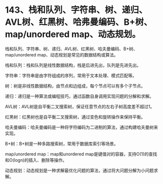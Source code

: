 # 143、栈和队列、字符串、树、递归、AVL树、红黑树、哈弗曼编码、B+树、map/unordered map、动态规划。

栈和队列、字符串、树、递归、AVL树、红黑树、哈夫曼编码、B+树、map/unordered map、动态规划是常见的数据结构或算法。


栈和队列：栈和队列是线性数据结构，栈是后进先出，队列是先进先出。

字符串：字符串是由字符组成的序列，常用于文本处理、模式匹配等。

树：树是非线性数据结构，由节点和边组成，每个节点可以有多个子节点。

递归：递归是一种算法或编程技巧，通过函数自身调用实现问题的分解和求解。

AVL树：AVL树是自平衡二叉搜索树，保证任意节点的左右子树高度差不超过1。

红黑树：红黑树也是自平衡二叉搜索树，通过变色和旋转操作来保持平衡。

哈夫曼编码：哈夫曼编码是一种将字符编码为二进制的算法，通过构建哈夫曼树来实现。

B+树：B+树是一种多路搜索树，常用于数据库索引等场景。

map/unordered map：map和unordered map是键值对的容器，支持O(1)的查找和O(logn)的插入、删除等操作。

动态规划：动态规划是一种求解最优化问题的算法，通过将大问题分解为小问题求解。 
